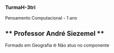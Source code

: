 ### TurmaH-3tri
Pensamento Computacional - 1 ano
## ** Professor André Siezemel **
Formado em Geografia :globe_with_meridians:
Não atuo no componente 
